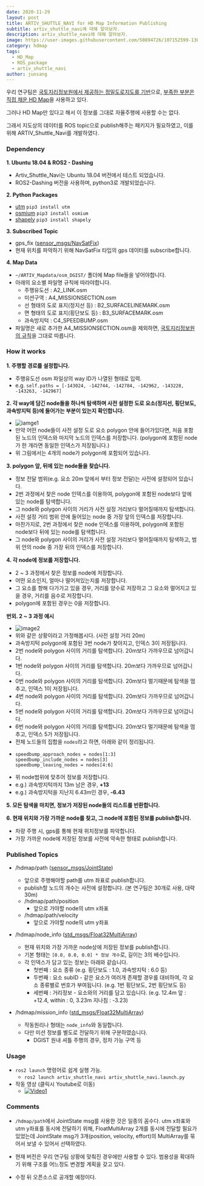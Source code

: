 ```yaml
---
date: 2020-11-29
layout: post
title: ARTIV_SHUTTLE_NAVI for HD Map Information Publishing
subtitle: artiv_shuttle_navi에 대해 알아보자.
description: artiv_shuttle_navi에 대해 알아보자.
image: https://user-images.githubusercontent.com/50894726/107152599-130f6700-69ac-11eb-8ac9-538479862f32.png
category: hdmap
tags:
  - HD_Map
  - ROS_package
  - artiv_shuttle_navi
author: junsang
---
```

우리 연구팀은 [국토지리정보원에서 제공하는 정밀도로지도를 기반](https://dgist-artiv.github.io/hdmap/2020/05/10/shp2osm-josm.html)으로, [부족한 부분은 직접 채운 HD Map](https://dgist-artiv.github.io/hdmap/2020/05/16/draw-hdmap.html)을 사용하고 있다.

그러나 HD Map만 있다고 해서 이 정보를 그대로 자율주행에 사용할 수는 없다.

그래서 지도상의 데이터를 ROS topic으로 publish해주는 패키지가 필요하였고, 이를 위해 ARTIV_Shuttle_Navi를 개발하였다.

### Dependency

**1. Ubuntu 18.04 & ROS2 - Dashing**
- Artiv_Shuttle_Navi는 Ubuntu 18.04 버전에서 테스트 되었습니다.
- ROS2-Dashing 버전을 사용하며, python3로 개발되었습니다.

**2. Python Packages**
- [utm](https://pypi.org/project/utm/) ```pip3 install utm```
- [osmium](https://pypi.org/project/osmium/) ```pip3 install osmium```
- [shapely](https://pypi.org/project/Shapely/) ```pip3 install shapely```

**3. Subscribed Topic**
- gps_fix ([sensor_msgs/NavSatFix](http://docs.ros.org/en/api/sensor_msgs/html/msg/NavSatFix.html))
- 현재 위치를 파악하기 위해 NavSatFix 타입의 gps 데이터를 subscribe합니다.

**4. Map Data**
- ```~/ARTIV_Mapdata/osm_DGIST/``` 폴더에 Map file들을 넣어야합니다.
- 아래의 요소별 파일명 규칙에 따라야합니다.
	- 주행유도선 : A2_LINK.osm
	- 미션구역 : A4_MISSIONSECTION.osm
	- 선 형태의 도로 표지(정지선 등) : B2_SURFACELINEMARK.osm
	- 면 형태의 도로 표지(횡단보도 등) : B3_SURFACEMARK.osm
	- 과속방지턱 : C4_SPEEDBUMP.osm
- 파일명은 새로 추가한 A4_MISSIONSECTION.osm을 제외하면, [국토지리정보원의 규칙](http://map.ngii.go.kr/download/ms/pblictn/preciseRoadMap/%EC%A0%95%EB%B0%80%EB%8F%84%EB%A1%9C%EC%A7%80%EB%8F%84%20%EC%A0%9C%EA%B3%B5%20%EC%95%88%EB%82%B4.pdf)을 그대로 따릅니다.

### How it works

**1. 주행할 경로를 설정합니다.**
- 주행유도선 osm 파일상의 way ID가 나열된 형태로 입력.
- e.g. ```self.paths = [-143024, -142744, -142784, -142962, -143228, -143263, -142967]```

**2. 각 way에 담긴 node들을 하나씩 탐색하며 사전 설정한 도로 요소(정지선, 횡단보도, 과속방지턱 등)에 들어가는 부분이 있는지 확인합니다.**
- ![iamge1](https://user-images.githubusercontent.com/50894726/107152599-130f6700-69ac-11eb-8ac9-538479862f32.png)
- 만약 어떤 node들이 사전 설정 도로 요소 polygon 안에 들어가있다면, 처음 포함된 노드의 인덱스와 마지막 노드의 인덱스를 저장합니다. (polygon에 포함된 node가 한 개라면 동일한 인덱스가 저장됩니다.)
- 위 그림에서는 4개의 node가 polygon에 포함되어 있습니다.

**3. polygon 앞, 뒤에 있는 node들을 찾습니다.**
- 정보 전달 범위(e.g. 요소 20m 앞에서 부터 정보 전달)는 사전에 설정되어 있습니다.
- 2번 과정에서 찾은 node 인덱스를 이용하여, polygon에 포함된 node보다 앞에 있는 node를 탐색합니다.
- 그 node와 polygon 사이의 거리가 사전 설정 거리보다 멀어질때까지 탐색합니다.
- 사전 설정 거리 범위 안에 들어있는 node 중 가장 앞의 인덱스를 저장합니다.
- 마찬가지로, 2번 과정에서 찾은 node 인덱스를 이용하여, polygon에 포함된 node보다 뒤에 있는 node를 탐색합니다.
- 그 node와 polygon 사이의 거리가 사전 설정 거리보다 멀어질때까지 탐색하고, 범위 안의 node 중 가장 뒤의 인덱스를 저장합니다.

**4. 각 node에 정보를 저장합니다.**
- 2 ~ 3 과정에서 찾은 정보를 node에 저장합니다.
- 어떤 요소인지, 얼마나 떨어져있는지를 저장합니다.
- 그 요소를 향해 다가가고 있을 경우, 거리를 양수로 저장하고 그 요소와 멀어지고 있을 경우, 거리를 음수로 저장합니다.
- polygon에 포함된 경우는 0을 저장합니다.

**번외. 2 ~ 3 과정 예시**
- ![image2](https://user-images.githubusercontent.com/50894726/107153294-0db41b80-69b0-11eb-9d8b-edaa1107a120.png)
- 위와 같은 상황이라고 가정해봅시다. (사전 설정 거리 20m)
- 과속방지턱 polygon에 포함된 3번 node가 찾아지고, 인덱스 3이 저장됩니다.
- 2번 node와 polygon 사이의 거리를 탐색합니다. 20m보다 가까우므로 넘어갑니다.
- 1번 node와 polygon 사이의 거리를 탐색합니다. 20m보다 가까우므로 넘어갑니다.
- 0번 node와 polygon 사이의 거리를 탐색합니다. 20m보다 멀기때문에 탐색을 멈추고, 인덱스 1이 저장됩니다.
- 4번 node와 polygon 사이의 거리를 탐색합니다. 20m보다 가까우므로 넘어갑니다.
- 5번 node와 polygon 사이의 거리를 탐색합니다. 20m보다 가까우므로 넘어갑니다.
- 6번 node와 polygon 사이의 거리를 탐색합니다. 20m보다 멀기때문에 탐색을 멈추고, 인덱스 5가 저장됩니다.
- 전체 노드들의 집합을 ```nodes```라고 하면, 아래와 같이 정리됩니다.
- ```
  speedbump_approach_nodes = nodes[1:3]
  speedbump_include_nodes = nodes[3]
  speedbump_leaving_nodes = nodes[4:6]
  ```
- 위 node범위에 맞추어 정보를 저장합니다.
- e.g.) 과속방지턱까지 13m 남은 경우, **+13**
- e.g.) 과속방지턱을 지난지 6.43m인 경우, **-6.43**

**5. 모든 탐색을 마치면, 정보가 저장된 node들의 리스트를 반환합니다.**

**6. 현재 위치와 가장 가까운 node를 찾고, 그 node에 포함된 정보를 publish합니다.**
- 차량 주행 시, gps를 통해 현재 위치정보를 파악합니다.
- 가장 가까운 node에 저장된 정보를 사전에 약속한 형태로 publish합니다.

### Published Topics

- /hdmap/path ([sensor_msgs/JointState](http://docs.ros.org/en/melodic/api/sensor_msgs/html/msg/JointState.html))
	- 앞으로 주행해야할 path를 utm 좌표로 publish합니다.
	- publish할 노드의 개수는 사전에 설정합니다. (본 연구팀은 30개로 사용, 대략 30m)
	- /hdmap/path/position
		- 앞으로 가야할 node의 utm x좌표
	- /hdmap/path/velocity
		- 앞으로 가야할 node의 utm y좌표

- /hdmap/node_info ([std_msgs/Float32MultiArray](http://docs.ros.org/en/melodic/api/std_msgs/html/msg/Float32MultiArray.html))
	- 현재 위치와 가장 가까운 node상에 저장된 정보를 publish합니다.
	- 기본 형태는 ```[0.0, 0.0, 0.0] * 정보 개수```로, 길이는 3의 배수입니다.
	- 각 인덱스가 담고 있는 정보는 아래와 같습니다.
		- 첫번째 : 요소 종류 (e.g. 횡단보도 : 1.0, 과속방지턱 : 6.0 등)
		- 두번째 : 요소 subID - 같은 요소가 여러개 존재할 경우를 대비하여, 각 요소 종류별로 번호가 부여됩니다. (e.g. 1번 횡단보도, 2번 횡단보도 등)
		- 세번째 : 거리정보 - 요소와의 거리를 담고 있습니다. (e.g. 12.4m 앞 : +12.4, within : 0, 3.23m 지나침 : -3.23)

- /hdmap/mission_info ([std_msgs/Float32MultiArray](http://docs.ros.org/en/melodic/api/std_msgs/html/msg/Float32MultiArray.html))
	- 작동원리나 형태는 ```node_info```와 동일합니다.
	- 다만 미션 정보를 별도로 전달하기 위해 구분하였습니다.
		- DGIST 원내 셔틀 주행의 경우, 정차 가능 구역 등

### Usage

- ```ros2 launch``` 명령어로 쉽게 실행 가능.
	- ```ros2 launch artiv_shuttle_navi artiv_shuttle_navi.launch.py```
- 작동 영상 (클릭시 Youtube로 이동)
	- [![Video1](http://img.youtube.com/vi/nOwks9bHo1Y/0.jpg)](https://youtu.be/nOwks9bHo1Y)


### Comments
- ```/hdmap/path```에서 JointState msg를 사용한 것은 일종의 꼼수다. utm x좌표와 utm y좌표를 동시에 전달하기 위해, FloatMultiArray 2개를 동시에 전달할 필요가 있었는데 JointState msg가 3개(position, velocity, effort)의 MultiArray를 묶어서 보낼 수 있어서 선택하였다.

- 현재 버전은 우리 연구팀 상황에 맞춰진 경우에만 사용할 수 있다. 범용성을 확대하기 위해 구조를 어느정도 변경할 계획을 갖고 있다.

- 수정 뒤 오픈소스로 공개할 예정이다.
